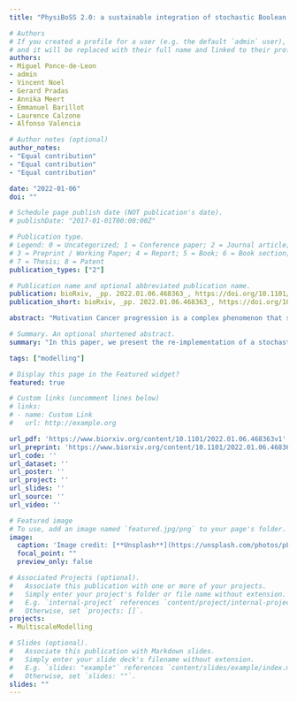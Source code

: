 ```yaml
---
title: "PhysiBoSS 2.0: a sustainable integration of stochastic Boolean and agent-based modelling frameworks"

# Authors
# If you created a profile for a user (e.g. the default `admin` user), write the username (folder name) here 
# and it will be replaced with their full name and linked to their profile.
authors:
- Miguel Ponce-de-Leon
- admin
- Vincent Noel
- Gerard Pradas
- Annika Meert
- Emmanuel Barillot
- Laurence Calzone
- Alfonso Valencia

# Author notes (optional)
author_notes:
- "Equal contribution"
- "Equal contribution"
- "Equal contribution"

date: "2022-01-06"
doi: ""

# Schedule page publish date (NOT publication's date).
# publishDate: "2017-01-01T00:00:00Z"

# Publication type.
# Legend: 0 = Uncategorized; 1 = Conference paper; 2 = Journal article;
# 3 = Preprint / Working Paper; 4 = Report; 5 = Book; 6 = Book section;
# 7 = Thesis; 8 = Patent
publication_types: ["2"]

# Publication name and optional abbreviated publication name.
publication: bioRxiv, _pp. 2022.01.06.468363_, https://doi.org/10.1101/2022.01.06.468363
publication_short: bioRxiv, _pp. 2022.01.06.468363_, https://doi.org/10.1101/2022.01.06.468363

abstract: "Motivation Cancer progression is a complex phenomenon that spans multiple scales from molecular to cellular and intercellular. Simulations can be used to perturb the underlying mechanisms of those systems and to generate hypotheses on novel therapies. We present a new version of PhysiBoSS, a multiscale modelling framework designed to cover multiple temporal and spatial scales, that improves its integration with PhysiCell, decoupling the cell agent simulations with the internal Boolean model in an easy-to-maintain computational framework. Results PhysiBoSS 2.0 is a redesign and reimplementation of PhysiBoSS, conceived as an add-on that expands the PhysiCell agent-based functionalities with intracellular cell signalling using MaBoSS having a decoupled, maintainable and model-agnostic design. PhysiBoSS 2.0 successfully reproduces simulations reported in the former PhysiBoSS and expands its functionalities such as using user-defined models and cells' specifications, having mechanistic submodels of substrate internalisation with ODEs and enabling the study of drug synergies. Availability and implementation PhysiBoSS 2.0 is open-source and publicly available on GitHub (https://github.com/PhysiBoSS/PhysiBoSS) under the BSD 3-clause license. Additionally, a nanoHUB tool has been set up to ease the use of PhysiBoSS 2.0 (https://nanohub.org/tools/pba4tnf/)."

# Summary. An optional shortened abstract.
summary: "In this paper, we present the re-implementation of a stochastic simulation of Boolean models using MaBoSS in an agent-based model simulator using PhysiCell. We propose this work as a suitable framework to capture macroscopic phenotypical changes from environment and genetic perturbations."

tags: ["modelling"]

# Display this page in the Featured widget?
featured: true

# Custom links (uncomment lines below)
# links:
# - name: Custom Link
#   url: http://example.org

url_pdf: 'https://www.biorxiv.org/content/10.1101/2022.01.06.468363v1'
url_preprint: 'https://www.biorxiv.org/content/10.1101/2022.01.06.468363v1'
url_code: ''
url_dataset: ''
url_poster: ''
url_project: ''
url_slides: ''
url_source: ''
url_video: ''

# Featured image
# To use, add an image named `featured.jpg/png` to your page's folder. 
image:
  caption: 'Image credit: [**Unsplash**](https://unsplash.com/photos/pLCdAaMFLTE)'
  focal_point: ""
  preview_only: false

# Associated Projects (optional).
#   Associate this publication with one or more of your projects.
#   Simply enter your project's folder or file name without extension.
#   E.g. `internal-project` references `content/project/internal-project/index.md`.
#   Otherwise, set `projects: []`.
projects:
- MultiscaleModelling

# Slides (optional).
#   Associate this publication with Markdown slides.
#   Simply enter your slide deck's filename without extension.
#   E.g. `slides: "example"` references `content/slides/example/index.md`.
#   Otherwise, set `slides: ""`.
slides: ""
---
```


<!-- {{% callout note %}}
Click the *Cite* button above to demo the feature to enable visitors to import publication metadata into their reference management software.
{{% /callout %}}

{{% callout note %}}
Create your slides in Markdown - click the *Slides* button to check out the example.
{{% /callout %}}

Supplementary notes can be added here, including [code, math, and images](https://wowchemy.com/docs/writing-markdown-latex/). -->
